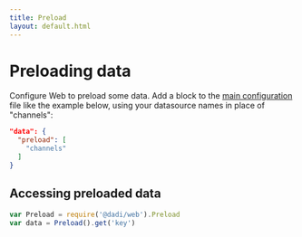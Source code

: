 ```yaml
---
title: Preload
layout: default.html
---
```


# Preloading data

Configure Web to preload some data. Add a block to the [main configuration](configuration.md) file like the example below, using your datasource names in place of "channels":

```json
"data": {
  "preload": [
    "channels"
  ]
}
```

## Accessing preloaded data

```javascript
var Preload = require('@dadi/web').Preload
var data = Preload().get('key')
```